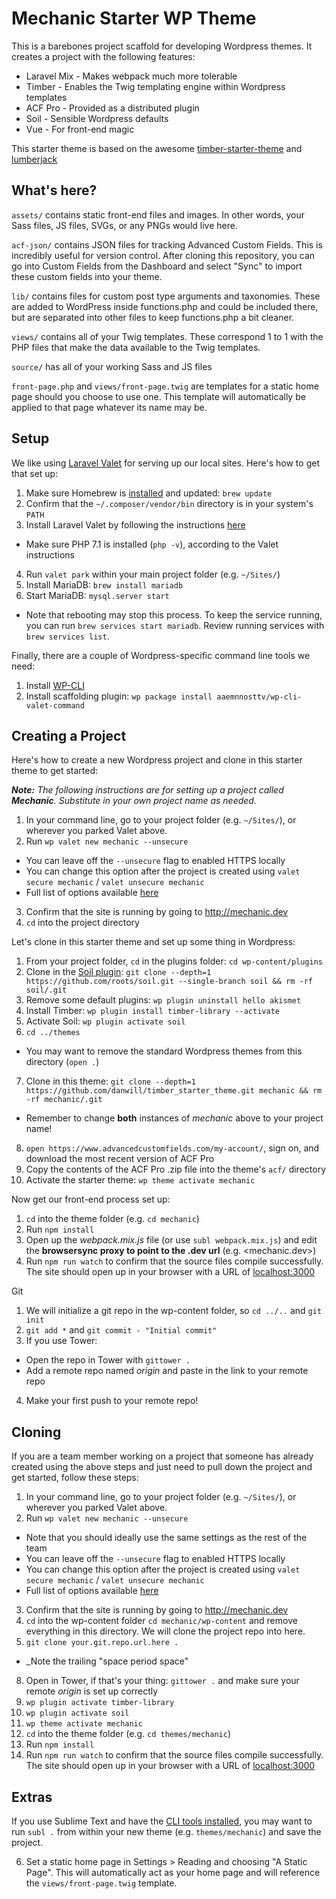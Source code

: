 # Mechanic Starter WP Theme

This is a barebones project scaffold for developing Wordpress themes. It creates a project with the following features:
* Laravel Mix - Makes webpack much more tolerable
* Timber - Enables the Twig templating engine within Wordpress templates
* ACF Pro - Provided as a distributed plugin
* Soil - Sensible Wordpress defaults
* Vue - For front-end magic

This starter theme is based on the awesome [timber-starter-theme](https://github.com/laras126/timber-starter-theme) and [lumberjack](https://github.com/Rareloop/lumberjack)


## What's here?

`assets/` contains static front-end files and images. In other words, your Sass files, JS files, SVGs, or any PNGs would live here.

`acf-json/` contains JSON files for tracking Advanced Custom Fields. This is incredibly useful for version control. After cloning this repository, you can go into Custom Fields from the Dashboard and select "Sync" to import these custom fields into your theme.

`lib/` contains files for custom post type arguments and taxonomies. These are added to WordPress inside functions.php and could be included there, but are separated into other files to keep functions.php a bit cleaner.

`views/` contains all of your Twig templates. These correspond 1 to 1 with the PHP files that make the data available to the Twig templates.

`source/` has all of your working Sass and JS files

`front-page.php` and `views/front-page.twig` are templates for a static home page should you choose to use one. This template will automatically be applied to that page whatever its name may be.

## Setup

We like using [Laravel Valet](https://laravel.com/docs/5.4/valet) for serving up our local sites. Here's how to get that set up:

1. Make sure Homebrew is [installed](https://brew.sh/) and updated: `brew update`
2. Confirm that the `~/.composer/vendor/bin` directory is in your system's `PATH`
3. Install Laravel Valet by following the instructions [here](https://laravel.com/docs/5.4/valet)
  * Make sure PHP 7.1 is installed (`php -v`), according to the Valet instructions
4. Run `valet park` within your main project folder (e.g. `~/Sites/`)
5. Install MariaDB: `brew install mariadb`
6. Start MariaDB: `mysql.server start`
  * Note that rebooting may stop this process. To keep the service running, you can run `brew services start mariadb`. Review running services with `brew services list`. 

Finally, there are a couple of Wordpress-specific command line tools we need:
1. Install [WP-CLI](http://wp-cli.org/)
2. Install scaffolding plugin: `wp package install aaemnnosttv/wp-cli-valet-command`

## Creating a Project

Here's how to create a new Wordpress project and clone in this starter theme to get started:

_**Note:** The following instructions are for setting up a project called **Mechanic**. Substitute in your own project name as needed._

1. In your command line, go to your project folder (e.g. `~/Sites/`), or wherever you parked Valet above.
2. Run `wp valet new mechanic --unsecure`
  * You can leave off the `--unsecure` flag to enabled HTTPS locally
  * You can change this option after the project is created using `valet secure mechanic` / `valet unsecure mechanic`
  * Full list of options available [here](https://github.com/aaemnnosttv/wp-cli-valet-command#wp-valet-new)
3. Confirm that the site is running by going to <http://mechanic.dev>
4. `cd` into the project directory


Let's clone in this starter theme and set up some thing in Wordpress:

1. From your project folder, `cd` in the plugins folder: `cd wp-content/plugins`
2. Clone in the [Soil plugin](https://roots.io/plugins/soil/): `git clone --depth=1 https://github.com/roots/soil.git --single-branch soil && rm -rf soil/.git`
3. Remove some default plugins: `wp plugin uninstall hello akismet`
4. Install Timber: `wp plugin install timber-library --activate`
5. Activate Soil: `wp plugin activate soil`
6. `cd ../themes`
  * You may want to remove the standard Wordpress themes from this directory (`open .`)
7. Clone in this theme: `git clone --depth=1 https://github.com/danwill/timber_starter_theme.git mechanic && rm -rf mechanic/.git`
  * Remember to change **both** instances of _mechanic_ above to your project name!
8. `open https://www.advancedcustomfields.com/my-account/`, sign on, and download the most recent version of ACF Pro
9. Copy the contents of the ACF Pro .zip file into the theme's `acf/` directory
10. Activate the starter theme: `wp theme activate mechanic`

Now get our front-end process set up:

1. `cd` into the theme folder (e.g. `cd mechanic`)
2. Run `npm install`
3. Open up the _webpack.mix.js_ file (or use `subl webpack.mix.js`) and edit the **browsersync proxy to point to the .dev url** (e.g. <mechanic.dev>)
4. Run `npm run watch` to confirm that the source files compile successfully. The site should open up in your browser with a URL of <localhost:3000>

Git

1. We will initialize a git repo in the wp-content folder, so `cd ../..` and `git init`
2. `git add *` and `git commit - "Initial commit"`
3. If you use Tower: 
  * Open the repo in Tower with `gittower .`
  * Add a remote repo named _origin_ and paste in the link to your remote repo
4. Make your first push to your remote repo!


## Cloning

If you are a team member working on a project that someone has already created using the above steps and just need to pull down the project and get started, follow these steps:

1. In your command line, go to your project folder (e.g. `~/Sites/`), or wherever you parked Valet above.
2. Run `wp valet new mechanic --unsecure`
  * Note that you should ideally use the same settings as the rest of the team
  * You can leave off the `--unsecure` flag to enabled HTTPS locally
  * You can change this option after the project is created using `valet secure mechanic` / `valet unsecure mechanic`
  * Full list of options available [here](https://github.com/aaemnnosttv/wp-cli-valet-command#wp-valet-new)
3. Confirm that the site is running by going to <http://mechanic.dev>
6. `cd` into the wp-content folder `cd mechanic/wp-content` and remove everything in this directory. We will clone the project repo into here.
7. `git clone your.git.repo.url.here . `
  * _Note the trailing "space period space"
8. Open in Tower, if that's your thing: `gittower .` and make sure your remote _origin_ is set up correctly
9. `wp plugin activate timber-library`
10. `wp plugin activate soil`
11. `wp theme activate mechanic`
12. `cd` into the theme folder (e.g. `cd themes/mechanic`)
13. Run `npm install`
14. Run `npm run watch` to confirm that the source files compile successfully. The site should open up in your browser with a URL of <localhost:3000>

## Extras

If you use Sublime Text and have the [CLI tools installed](https://www.sublimetext.com/docs/3/osx_command_line.html), you may want to run `subl .` from within your new theme (e.g. `themes/mechanic`) and save the project.

6. Set a static home page in Settings > Reading and choosing "A Static Page". This will automatically act as your home page and will reference the `views/front-page.twig` template.


